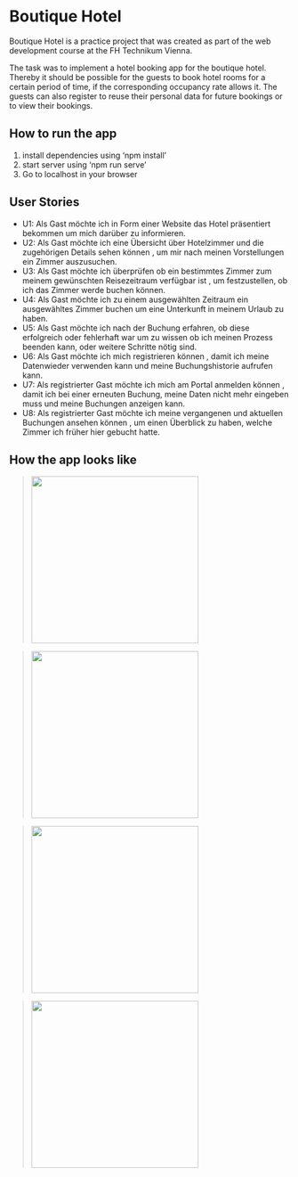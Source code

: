 # Boutique Hotel
Boutique Hotel is a practice project that was created as part of the web development course at the FH Technikum Vienna.

The task was to implement a hotel booking app for the boutique hotel. Thereby it should be possible for the guests
to book hotel rooms for a certain period of time, if the corresponding occupancy rate allows it. The guests can
also register to reuse their personal data for future bookings or to view their bookings.

## How to run the app
1. install dependencies using ‘npm install’
2. start server using ‘npm run serve’
3. Go to localhost in your browser

## User Stories
- U1: Als Gast möchte ich in Form einer Website das Hotel präsentiert bekommen um mich darüber zu informieren.
- U2: Als Gast möchte ich eine Übersicht über Hotelzimmer und die zugehörigen Details sehen können , um mir nach meinen Vorstellungen ein Zimmer auszusuchen.
- U3: Als Gast möchte ich überprüfen ob ein bestimmtes Zimmer zum meinem gewünschten Reisezeitraum verfügbar ist , um festzustellen, ob ich das Zimmer werde buchen können.
- U4: Als Gast möchte ich zu einem ausgewählten Zeitraum ein ausgewähltes Zimmer buchen um eine Unterkunft in meinem Urlaub zu haben.
- U5: Als Gast möchte ich nach der Buchung erfahren, ob diese erfolgreich oder fehlerhaft war um zu wissen ob ich meinen Prozess beenden kann, oder weitere Schritte nötig sind.
- U6: Als Gast möchte ich mich registrieren können , damit ich meine Datenwieder verwenden kann und meine Buchungshistorie aufrufen kann.
- U7: Als registrierter Gast möchte ich mich am Portal anmelden können , damit ich bei einer erneuten Buchung, meine Daten nicht mehr eingeben muss und meine Buchungen anzeigen kann.
- U8: Als registrierter Gast möchte ich meine vergangenen und aktuellen Buchungen ansehen können , um einen Überblick zu haben, welche Zimmer ich früher hier gebucht hatte.

## How the app looks like

> <img src="https://user-images.githubusercontent.com/112976198/214324957-11638cc6-d528-4d55-a6c1-e75c6653c1f9.mov" width="300"/>

> <img src="https://user-images.githubusercontent.com/112976198/214324995-ed663873-a40a-480d-bdb4-5a8aa82838a8.mov" width="300"/>

> <img src="https://user-images.githubusercontent.com/112976198/214325013-cdc2f6f9-5f81-4846-966b-2a36670a1e1b.mov" width="300"/>

> <img src="https://user-images.githubusercontent.com/112976198/214325028-018f965a-0795-4e87-81a3-f197e5729cb8.mov" width="300"/>
